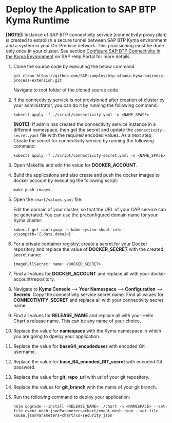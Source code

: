 # Deploy the Application to SAP BTP Kyma Runtime

 **[NOTE]:** Instance of SAP BTP connectivity service (connectivity-proxy plan) is created to establish a secure tunnel between SAP BTP Kyma environment and a system in your On-Premise network. This provisioning must be done only once in your cluster. See section [Configure SAP BTP Connectivity in the Kyma Environment](https://help.sap.com/docs/BTP/65de2977205c403bbc107264b8eccf4b/0c035010a9d64cc8a02d872829c7fa75.html) on SAP Help Portal for more details.


1. Clone the source code by executing the below command

    ```shell
    git clone https://github.com/SAP-samples/btp-s4hana-kyma-business-process-extension.git
    ```
    
   Navigate to root folder of the cloned source code.

 2. If the connectivity service is not provisioned after creation of cluster by your administrator, you can do it by running the following command:

     
     ```shell
     kubectl apply -f ./script/connectivity.yaml -n <NAME_SPACE>
     ```

    **[NOTE]:** If admin has created the connectivity service instance in a different namespace, then get the secret and update the `connectivity-secret.yaml` file with the required encoded values. As a next step, Create the secret for connectivity service by running the following command.

     ```shell
     kubectl apply -f ./script/connectivity-secret.yaml -n <NAME_SPACE>
     ```

3. Open Makefile and edit the value for **DOCKER_ACCOUNT**.


4. Build the applications and also create and push the docker images to docker account by executing the following script:

    ```shell
    make push-images
    ```

5. Open the `chart/values.yaml` file:

    Edit the domain of your cluster, so that the URL of your CAP service can be generated. You can use the preconfigured domain name for your Kyma cluster:

    ```shell
    kubectl get configmap -n kube-system shoot-info -ojsonpath='{.data.domain}'
    ```

6. For a private container registry, create a secret for your Docker repository and replace the value of **DOCKER_SECRET** with the created secret name:

    ```shell
    imagePullSecret: name: <DOCKER_SECRET>
    ```

7. Find all values for **DOCKER_ACCOUNT** and replace all with your docker account/repository.

8. Navigate to **Kyma Console** --> **Your Namespace** --> **Configuration** --> **Secrets**. Copy the       connectivity service secret name.
Find all values for **CONNECTIVITY_SECRET** and replace all with your connectivity secret name.

9. Find all values for **RELEASE_NAME** and replace all with your Helm Chart's release name. This can be any name of your choice.

10. Replace the value for **namespace** with the Kyma namespace in which you are going to dpeloy your application.

10. Replace the value for **base64_encodeduser** with encoded Git username.

11. Replace the value for **base_64_encoded_GIT_secret** with encoded Git password.

12. Replace the value for **git_repo_url** with url of your git repository.

13. Replace the values for **git_branch** with the name of your git branch.

14. Run the following command to deploy your application:

    ```shell
    helm upgrade --install <RELEASE_NAME> ./chart -n <NAMESPACE> --set-file event-mesh.jsonParameters=chart/event-mesh.json --set-file xsuaa.jsonParameters=chart/xs-security.json
    ```
